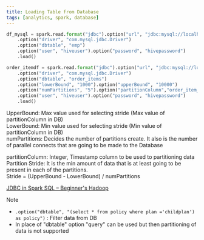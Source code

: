 ```yaml
---
title: Loading Table from Database
tags: [analytics, spark, database]
---
```


````python
df_mysql = spark.read.format("jdbc").option("url", "jdbc:mysql://localhost:3306/sqoopdb")
	.option("driver", "com.mysql.jdbc.Driver")
	.option("dbtable", "emp")
	.option("user", "hiveuser").option("password", "hivepassword")
	.load()

order_itemdf = spark.read.format("jdbc").option("url", "jdbc:mysql://localhost:3306/retail?useSSL=false")
	.option("driver", "com.mysql.jdbc.Driver")
	.option("dbtable", "order_items")
	.option("lowerBound", "1000").option("upperBound", "10000")
	.option("numPartitions", "5").option("partitionColumn","order_item_id")
	.option("user", "hiveuser").option("password", "hivepassword")
	.load()
````

UpperBound: Max value used for selecting stride (Max value of partitionColumn in DB)  
LowerBound: Min value used for selecting stride (Min value of partitionColumn in DB)  
numPartitions: Decides the number of partitions create. It also is the number of parallel connects that are going to be made to the Database

partitionColumn: Integer, Timestamp column to be used to partitioning data  
Partition Stride: It is the min amount of data that is at least going to be present in each of the partitions.  
Stride = (UpperBound - LowerBound) / numPartitions

[JDBC in Spark SQL – Beginner's Hadoop](http://beginnershadoop.com/2018/11/17/jdbc-in-spark-sql/)

 > [!NOTE]
 > * `.option("dbtable", "(select * from policy where plan ='childplan') as policy")` : Filter data from DB
 > * In place of "dbtable" option "query" can be used but then partitioning of data is not supported